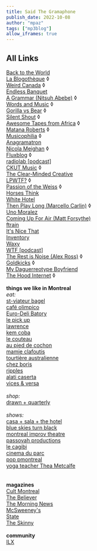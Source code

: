 ```yaml
---
title: Said The Gramaphone
publish_date: 2022-10-08
author: "mpaz"
tags: ["mp3blog"]
allow_iframes: true
---
```


## All Links

<a href="http://backtotheworld.net/">Back to the World</a><br />
<a href="http://www.blogotheque.net" target="_new">La Blogoth&egrave;que</a> &loz;<br />
<a href="http://www.weirdcanada.com">Weird Canada</a> &loz;<br />
<a href="http://endlessbanquet.blogspot.com/" target="_new">Endless Banquet</a><br />
<a href="http://agrammar.tumblr.com/">A Grammar (Nitsuh Abebe)</a> &loz;<br />
<a href="http://deejayjay-waitaminute.blogspot.ca/" target="_new">Words and Music</a> &loz;<br />
<a href="http://gorillavsbear.net/" target="_new">Gorilla vs Bear</a> &loz;<br />
<a href="http://silentshout.ca/">Silent Shout</a> &loz;<br />
<a href="https://www.awesometapes.com/" target="_new">Awesome Tapes from Africa</a> &loz;<br />
<a href="http://inthemidstofmemory.blogspot.com/" target="_new">Matana Roberts</a> &loz;<br />
<a href="http://musicophilia.wordpress.com">Musicophilia</a> &loz;<br />
<a href="http://anagramatron.tumblr.com/">Anagramatron</a><br />
<a href="http://nicolameighan.wordpress.com">Nicola Meighan</a> &loz; <br />
<a href="http://www.fluxblog.org/" target="_new">Fluxblog</a> &loz;  <br />
<a href="http://www.wnyc.org/shows/radiolab/" target="_new">radiolab [podcast]</a><br />
<a href="http://music.ckut.ca/" target="_new">CKUT Music</a> &loz;<br />
<a href="http://www.clearmindedcreative.com" target="_new">The Clear-Minded Creative</a><br />
<a href="http://lpwtf.tumblr.com/">LPWTF?</a> &loz;<br />
<a href="http://passionweiss.com">Passion of the Weiss</a> &loz;<br />
<a href="http://horsesthink.com">Horses Think</a><br />
<a href="http://whitehotel.tumblr.com">White Hotel</a><br />
<a href="http://nobilliards.blogspot.com">Then Play Long (Marcello Carlin)</a> &loz; <br />
<a href="http://unomoralez.livejournal.com">Uno Moralez</a><br />
<a href="http://comingupforair.net">Coming Up For Air (Matt Forsythe)</a><br  />
<a href="http://ftrain.com/" target="_new">ftrain</a><br />
<a href="http://itsnicethat.com/" target="_new">It's Nice That</a><br />
<a href="http://bmrinventory.tumblr.com/">Inventory</a><br />
<a href="http://www.waxy.org" target="_new">Waxy</a><br />
<a href="http://wtfpod.com/">WTF [podcast]</a><br />
<a href="http://www.therestisnoise.com/" target="_new">The Rest is Noise (Alex Ross)</a> &loz;<br />
<a href="http://goldkicks.blogspot.com/">Goldkicks</a> &loz;<br />
<a href="http://mydaguerreotypeboyfriend.tumblr.com">My Daguerreotype Boyfriend</a> <br />
<a href="http://www.thehoodinternet.com/" target="_new">The Hood Internet</a> &loz;<br />
<br />
<B>things we like in Montreal</b><br />
<i>eat:</i><br />
<a href="http://www.stviateurbagel.com/" target="_new">st-viateur bagel</a><br />
<a href="http://www.cafeolimpico.com/">café olimpico</a><br />
<a href="http://www.poloniacanada.ca/montreal/businesses/b_en3.htm">Euro-Deli Batory</a><br />
<a href="http://depanneurlepickup.com/" target="_new">le pick up</a><br />
<a href="http://lawrencerestaurant.com/">lawrence</a><br />
<a href="http://kemcoba.com/">kem coba</a><br />
<a href="http://lecouteau.ca/">le couteau</a><br />
<a href="http://www.restaurantaupieddecochon.ca/">au pied de cochon</a><br />
<a href="http://www.mamieclafoutis.com/">mamie clafoutis</a><br />
<a href="http://ta-pies.com/">tourtière australienne</a><br />
<a href="http://www.chezboris.ca/">chez boris</a><br />
<a href="http://www.montrealicecream.com/ripples/">ripples</a><br />
<a href="http://www.alaticaserta.com/">alati caserta</a><br />
<a href="http://www.vicesetversa.com/">vices &amp; versa</a><br />
<br /><i>shop:</i><br />
<a href="http://www.drawnandquarterly.com/211bernard/" target="_new">drawn + quarterly</a><br />
<br />
<i>shows:</i><br />
<a href="http://www.casadelpopolo.com" target="_new">casa + sala + the hotel</a><Br />
<a href="http://web.blueskiesturnblack.com">blue skies turn black</a><br />
<a href="Http://www.montrealimprov.com">montreal improv theatre</a><br />
<a href="http://passovah.com/">passovah productions</a><br />
<a href="http://www.lecagibi.ca/" target="_new">le cagibi</a><br />
<a href="http://cinemaduparc.com/">cinema du parc</a><br />
<a href="http:///www.popmontreal.com">pop pmontreal</a><br />
<a href="http:///www.montrealyogateacher.com">yoga teacher Thea Metcalfe</a><br />
<br />
<br />
<b>magazines</b><br />
<a href="Http://www.cultmontreal.com">Cult Montreal</a><br />
<a href="http://www.believermag.com/" target="_new">The Believer</a><br />
<a href="http://www.themorningnews.org/" target="_new">The Morning News</a><br />
<a href="http://mcsweeneys.net/" target="_new">McSweeney's</a><br />
<a href="http://www.state.ie/" target="_new">State</a><br />
<a href="http://www.skinnymag.co.uk/" target="_new">The Skinny</a><br />
<br />
<b>community</b><br />
<a href="http://www.ilxor.com/ILX/index.jsp" target="_new">ILX</a><br />


